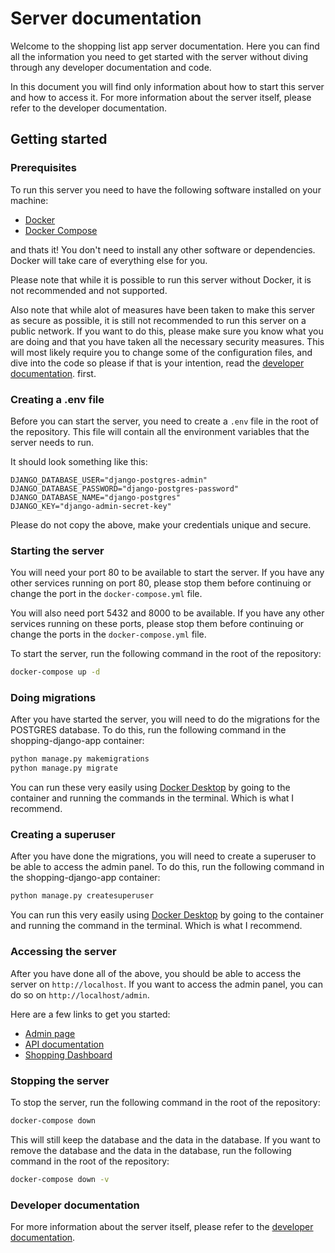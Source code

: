 # Server documentation

Welcome to the shopping list app server documentation. Here you can find all the information you need to get started with the server without diving through any developer documentation and code. 

In this document you will find only information about how to start this server and how to access it. For more information about the server itself, please refer to the developer documentation.

## Getting started

### Prerequisites

To run this server you need to have the following software installed on your machine:

- [Docker](https://www.docker.com/)
- [Docker Compose](https://docs.docker.com/compose/)

and thats it! You don't need to install any other software or dependencies. Docker will take care of everything else for you. 

Please note that while it is possible to run this server without Docker, it is not recommended and not supported.

Also note that while alot of measures have been taken to make this server as secure as possible, it is still not recommended to run this server on a public network. If you want to do this, please make sure you know what you are doing and that you have taken all the necessary security measures. This will most likely require you to change some of the configuration files, and dive into the code so please if that is your intention, read the [developer documentation](docs/README.md). first.

### Creating a .env file

Before you can start the server, you need to create a `.env` file in the root of the repository. This file will contain all the environment variables that the server needs to run.

It should look something like this:

```env
DJANGO_DATABASE_USER="django-postgres-admin"
DJANGO_DATABASE_PASSWORD="django-postgres-password"
DJANGO_DATABASE_NAME="django-postgres"
DJANGO_KEY="django-admin-secret-key"
```

Please do not copy the above, make your credentials unique and secure.

### Starting the server

You will need your port 80 to be available to start the server. If you have any other services running on port 80, please stop them before continuing or change the port in the `docker-compose.yml` file.

You will also need port 5432 and 8000 to be available. If you have any other services running on these ports, please stop them before continuing or change the ports in the `docker-compose.yml` file.

To start the server, run the following command in the root of the repository:

```bash
docker-compose up -d
```

### Doing migrations

After you have started the server, you will need to do the migrations for the POSTGRES database. To do this, run the following command in the shopping-django-app container:

```bash
python manage.py makemigrations
python manage.py migrate
```

You can run these very easily using [Docker Desktop](https://www.docker.com/products/docker-desktop) by going to the container and running the commands in the terminal. Which is what I recommend.

### Creating a superuser

After you have done the migrations, you will need to create a superuser to be able to access the admin panel. To do this, run the following command in the shopping-django-app container:

```bash
python manage.py createsuperuser
```

You can run this very easily using [Docker Desktop](https://www.docker.com/products/docker-desktop) by going to the container and running the command in the terminal. Which is what I recommend.

### Accessing the server

After you have done all of the above, you should be able to access the server on `http://localhost`. If you want to access the admin panel, you can do so on `http://localhost/admin`.

Here are a few links to get you started:

- [Admin page](http://localhost/admin)
- [API documentation](http://localhost/api/docs)
- [Shopping Dashboard](http://localhost/shopping/dashboard/)

### Stopping the server

To stop the server, run the following command in the root of the repository:

```bash
docker-compose down
```

This will still keep the database and the data in the database. If you want to remove the database and the data in the database, run the following command in the root of the repository:

```bash
docker-compose down -v
```

### Developer documentation

For more information about the server itself, please refer to the [developer documentation](docs/README.md).

